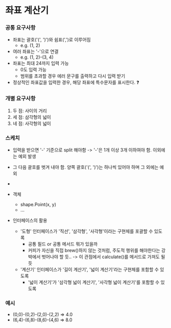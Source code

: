 # 좌표 계산기

### 공통 요구사항
- 좌표는 괄호('(', ')')와 쉼표(',')로 이루어짐
  - e.g. (1, 2)
- 여러 좌표는 '-'으로 연결
  - e.g. (1, 2)-(3, 4)
- 좌표는 최대 24까지 입력 가능
  - 0도 입력 가능
  - 범위를 초과할 경우 에러 문구를 출력하고 다시 입력 받기
- 정상적인 좌표값을 입력한 경우, 해당 좌표에 특수문자를 표시한다. ❓


### 개별 요구사항
1. 두 점: 사이의 거리 
2. 세 점: 삼각형의 넓이
3. 네 점: 사각형의 넓이

### 스케치
- 입력을 받으면 '-' 기준으로 split 해야함 -> '-'은 1개 이상 3개 이하여야 함. 이외에는 예외 발생
- 그 다음 괄호를 벗겨 내야 함. 양쪽 괄호('(', ')')는 하나씩 있어야 하며 그 외에는 예외 
- 

- 객체
  - shape.Point(x, y)
  - ...
- 인터페이스의 활용
  - '도형' 인터페이스가 '직선', '삼각형', '사각형'이라는 구현체를 포괄할 수 있도록
    - 공통 필드 or 공통 메서드 뭐가 있을까
    - 커피가 자신을 직접 brew()하지 않는 것처럼, 주도적 행위를 해야한다는 강박에서 벗어나야 할 듯.. -> 이 관점에서 calculate()를 메서드로 가져도 될 듯
  - '계산기' 인터페이스가 '길이 계산기', '넓이 계산기'라는 구현체를 포함할 수 있도록
    - '넓이 계산기'가 '삼각형 넓이 계산기', '사각형 넓이 계산기'를 포함할 수 있도록

### 예시
- (0,0)-(0,2)-(2,0)-(2,2) => 4.0
- (6,4)-(6,8)-(8,6)-(4,6) => 8.0